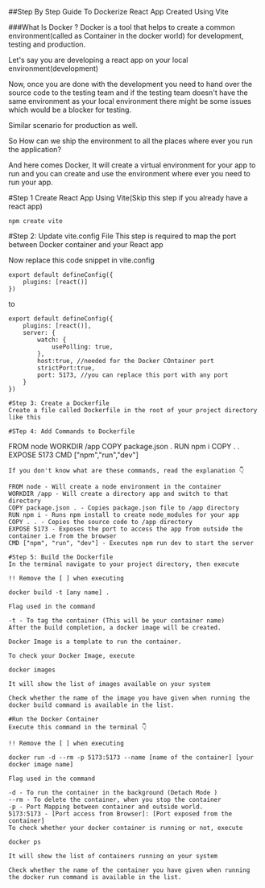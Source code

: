 ##Step By Step Guide To Dockerize React App Created Using Vite

###What Is Docker ?
Docker is a tool that helps to create a common environment(called as Container in the docker world) for development, testing and production.

Let's say you are developing a react app on your local environment(development)

Now, once you are done with the development you need to hand over the source code to the testing team and if the testing team doesn't have the same environment as your local environment there might be some issues which would be a blocker for testing.

Similar scenario for production as well.

So How can we ship the environment to all the places where ever you run the application?

And here comes Docker, It will create a virtual environment for your app to run and you can create and use the environment where ever you need to run your app.

#Step 1 Create React App Using Vite(Skip this step if you already have a react app)

```
npm create vite
```
#Step 2: Update vite.config File
This step is required to map the port between Docker container and your React app

Now replace this code snippet in vite.config
```
export default defineConfig({
    plugins: [react()]
})
```
to 

```
export default defineConfig({
    plugins: [react()],
    server: {
        watch: {
            usePolling: true,
        },
        host:true, //needed for the Docker COntainer port
        strictPort:true,
        port: 5173, //you can replace this port with any port 
    }
})

#Step 3: Create a Dockerfile
Create a file called Dockerfile in the root of your project directory like this

#STep 4: Add Commands to Dockerfile

```
FROM node
WORKDIR /app
COPY package.json .
RUN npm i
COPY . .
EXPOSE 5173
CMD ["npm","run","dev"]
```
If you don't know what are these commands, read the explanation 👇

FROM node - Will create a node environment in the container
WORKDIR /app - Will create a directory app and switch to that directory
COPY package.json . - Copies package.json file to /app directory
RUN npm i - Runs npm install to create node_modules for your app
COPY . . - Copies the source code to /app directory
EXPOSE 5173 - Exposes the port to access the app from outside the container i.e from the browser
CMD ["npm", "run", "dev"] - Executes npm run dev to start the server

#Step 5: Build the Dockerfile
In the terminal navigate to your project directory, then execute

!! Remove the [ ] when executing

docker build -t [any name] .

Flag used in the command

-t - To tag the container (This will be your container name)
After the build completion, a docker image will be created.

Docker Image is a template to run the container.

To check your Docker Image, execute

docker images

It will show the list of images available on your system

Check whether the name of the image you have given when running the docker build command is available in the list.

#Run the Docker Container
Execute this command in the terminal 👇

!! Remove the [ ] when executing

docker run -d --rm -p 5173:5173 --name [name of the container] [your docker image name]

Flag used in the command

-d - To run the container in the background (Detach Mode )
--rm - To delete the container, when you stop the container
-p - Port Mapping between container and outside world.
5173:5173 - [Port access from Browser]: [Port exposed from the container]
To check whether your docker container is running or not, execute

docker ps

It will show the list of containers running on your system

Check whether the name of the container you have given when running the docker run command is available in the list.